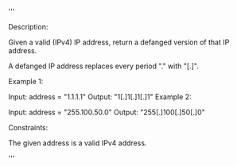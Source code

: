 '''

Description:

Given a valid (IPv4) IP address, return a defanged version of that IP address.

A defanged IP address replaces every period "." with "[.]".

 

Example 1:

Input: address = "1.1.1.1"
Output: "1[.]1[.]1[.]1"
Example 2:

Input: address = "255.100.50.0"
Output: "255[.]100[.]50[.]0"
 

Constraints:

The given address is a valid IPv4 address.

'''